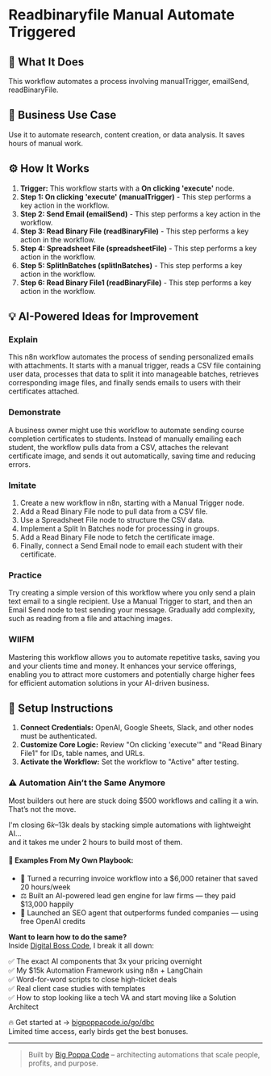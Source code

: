 # Readbinaryfile Manual Automate Triggered

## 🚀 What It Does
This workflow automates a process involving manualTrigger, emailSend, readBinaryFile.

## 💼 Business Use Case
Use it to automate research, content creation, or data analysis. It saves hours of manual work.

## ⚙️ How It Works
1.  **Trigger:** This workflow starts with a **On clicking 'execute'** node.
2. **Step 1: On clicking 'execute' (manualTrigger)** - This step performs a key action in the workflow.
3. **Step 2: Send Email (emailSend)** - This step performs a key action in the workflow.
4. **Step 3: Read Binary File (readBinaryFile)** - This step performs a key action in the workflow.
5. **Step 4: Spreadsheet File (spreadsheetFile)** - This step performs a key action in the workflow.
6. **Step 5: SplitInBatches (splitInBatches)** - This step performs a key action in the workflow.
7. **Step 6: Read Binary File1 (readBinaryFile)** - This step performs a key action in the workflow.

## 💡 AI-Powered Ideas for Improvement
### Explain
This n8n workflow automates the process of sending personalized emails with attachments. It starts with a manual trigger, reads a CSV file containing user data, processes that data to split it into manageable batches, retrieves corresponding image files, and finally sends emails to users with their certificates attached.

### Demonstrate
A business owner might use this workflow to automate sending course completion certificates to students. Instead of manually emailing each student, the workflow pulls data from a CSV, attaches the relevant certificate image, and sends it out automatically, saving time and reducing errors.

### Imitate
1. Create a new workflow in n8n, starting with a Manual Trigger node.
2. Add a Read Binary File node to pull data from a CSV file.
3. Use a Spreadsheet File node to structure the CSV data.
4. Implement a Split In Batches node for processing in groups.
5. Add a Read Binary File node to fetch the certificate image.
6. Finally, connect a Send Email node to email each student with their certificate.

### Practice
Try creating a simple version of this workflow where you only send a plain text email to a single recipient. Use a Manual Trigger to start, and then an Email Send node to test sending your message. Gradually add complexity, such as reading from a file and attaching images.

### WIIFM
Mastering this workflow allows you to automate repetitive tasks, saving you and your clients time and money. It enhances your service offerings, enabling you to attract more customers and potentially charge higher fees for efficient automation solutions in your AI-driven business.

## 🔧 Setup Instructions
1. **Connect Credentials:** OpenAI, Google Sheets, Slack, and other nodes must be authenticated.
2. **Customize Core Logic:** Review "On clicking 'execute'" and "Read Binary File1" for IDs, table names, and URLs.
3. **Activate the Workflow:** Set the workflow to "Active" after testing.

### ⚠️ Automation Ain’t the Same Anymore

Most builders out here are stuck doing $500 workflows and calling it a win.  
That’s not the move.  

I'm closing $6k–$13k deals by stacking simple automations with lightweight AI...  
and it takes me under 2 hours to build most of them.

#### 🧠 Examples From My Own Playbook:
- 🔁 Turned a recurring invoice workflow into a $6,000 retainer that saved 20 hours/week  
- ⚖️ Built an AI-powered lead gen engine for law firms — they paid $13,000 happily  
- 🚀 Launched an SEO agent that outperforms funded companies — using free OpenAI credits  

**Want to learn how to do the same?**  
Inside [Digital Boss Code](https://bigpoppacode.io/go/dbc), I break it all down:

✅ The exact AI components that 3x your pricing overnight  
✅ My $15k Automation Framework using n8n + LangChain  
✅ Word-for-word scripts to close high-ticket deals  
✅ Real client case studies with templates  
✅ How to stop looking like a tech VA and start moving like a Solution Architect  

🔥 Get started at → [bigpoppacode.io/go/dbc](https://bigpoppacode.io/go/dbc)  
Limited time access, early birds get the best bonuses.

---
> Built by [Big Poppa Code](https://bigpoppacode.io) – architecting automations that scale people, profits, and purpose.

